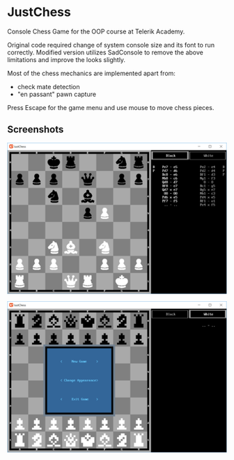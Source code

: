 # JustChess

Console Chess Game for the OOP course at Telerik Academy.

Original code required change of system console size and its font to run correctly.
Modified version utilizes SadConsole to remove the above limitations and improve the looks slightly.

Most of the chess mechanics are implemented apart from:
- check mate detection
- "en passant" pawn capture

Press Escape for the game menu and use mouse to move chess pieces.

## Screenshots

![screenshot](/screenshot.png)

![screenshot](/screenshot2.png)
